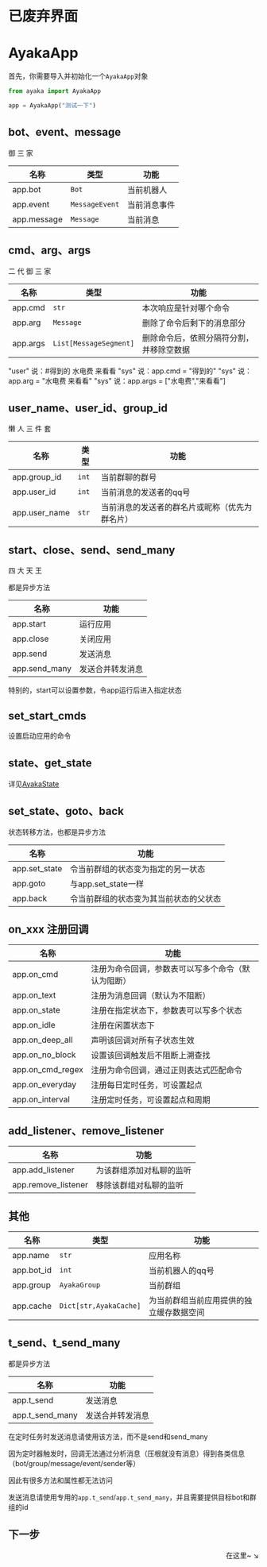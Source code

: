 # 已废弃界面

# AyakaApp

首先，你需要导入并初始化一个`AyakaApp`对象

```py
from ayaka import AyakaApp

app = AyakaApp("测试一下")
```

## bot、event、message

御 三 家

| 名称        | 类型           | 功能         |
| ----------- | -------------- | ------------ |
| app.bot     | `Bot`          | 当前机器人   |
| app.event   | `MessageEvent` | 当前消息事件 |
| app.message | `Message`      | 当前消息     |


## cmd、arg、args

二 代 御 三 家

| 名称     | 类型                   | 功能                                     |
| -------- | ---------------------- | ---------------------------------------- |
| app.cmd  | `str`                  | 本次响应是针对哪个命令                   |
| app.arg  | `Message`              | 删除了命令后剩下的消息部分               |
| app.args | `List[MessageSegment]` | 删除命令后，依照分隔符分割，并移除空数据 |

<div class="demo">
"user" 说：#得到的 水电费   来看看
"sys" 说：app.cmd = "得到的"
"sys" 说：app.arg = "水电费   来看看"
"sys" 说：app.args = ["水电费","来看看"]
</div>


## user_name、user_id、group_id

懒 人 三 件 套

| 名称          | 类型  | 功能                                           |
| ------------- | ----- | ---------------------------------------------- |
| app.group_id  | `int` | 当前群聊的群号                                 |
| app.user_id   | `int` | 当前消息的发送者的qq号                         |
| app.user_name | `str` | 当前消息的发送者的群名片或昵称（优先为群名片） |

## start、close、send、send_many

四 大 天 王

都是异步方法

| 名称          | 功能             |
| ------------- | ---------------- |
| app.start     | 运行应用         |
| app.close     | 关闭应用         |
| app.send      | 发送消息         |
| app.send_many | 发送合并转发消息 |

特别的，start可以设置参数，令app运行后进入指定状态

## set_start_cmds

设置启动应用的命令

## state、get_state

详见[AyakaState](./state.md)

## set_state、goto、back

状态转移方法，也都是异步方法

| 名称          | 功能                                   |
| ------------- | -------------------------------------- |
| app.set_state | 令当前群组的状态变为指定的另一状态     |
| app.goto      | 与app.set_state一样                    |
| app.back      | 令当前群组的状态变为其当前状态的父状态 |

## on_xxx 注册回调


| 名称             | 功能                                               |
| ---------------- | -------------------------------------------------- |
| app.on_cmd       | 注册为命令回调，参数表可以写多个命令（默认为阻断） |
| app.on_text      | 注册为消息回调（默认为不阻断）                     |
| app.on_state     | 注册在指定状态下，参数表可以写多个状态             |
| app.on_idle      | 注册在闲置状态下                                   |
| app.on_deep_all  | 声明该回调对所有子状态生效                         |
| app.on_no_block  | 设置该回调触发后不阻断上溯查找                     |
| app.on_cmd_regex | 注册为命令回调，通过正则表达式匹配命令             |
| app.on_everyday  | 注册每日定时任务，可设置起点                       |
| app.on_interval  | 注册定时任务，可设置起点和周期                     |

## add_listener、remove_listener

| 名称                | 功能                     |
| ------------------- | ------------------------ |
| app.add_listener    | 为该群组添加对私聊的监听 |
| app.remove_listener | 移除该群组对私聊的监听   |

## 其他

| 名称       | 类型                   | 功能                                     |
| ---------- | ---------------------- | ---------------------------------------- |
| app.name   | `str`                  | 应用名称                                 |
| app.bot_id | `int`                  | 当前机器人的qq号                         |
| app.group  | `AyakaGroup`           | 当前群组                                 |
| app.cache  | `Dict[str,AyakaCache]` | 为当前群组当前应用提供的独立缓存数据空间 |

## t_send、t_send_many

都是异步方法

| 名称            | 功能             |
| --------------- | ---------------- |
| app.t_send      | 发送消息         |
| app.t_send_many | 发送合并转发消息 |

在定时任务时发送消息请使用该方法，而不是send和send_many

因为定时器触发时，回调无法通过分析消息（压根就没有消息）得到各类信息（bot/group/message/event/sender等）

因此有很多方法和属性都无法访问

发送消息请使用专用的`app.t_send`/`app.t_send_many`，并且需要提供目标bot和群组的id

## 下一步

<div align="right">
    在这里~ ↘
</div>
